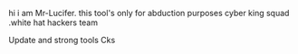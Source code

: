 

hi i am Mr-Lucifer. this tool's only for abduction purposes cyber king squad .white hat hackers team

Update and strong tools Cks
